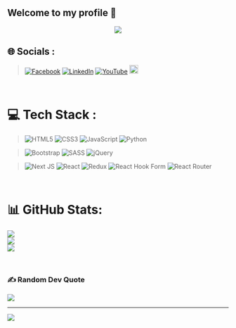 ## Welcome to my profile 👋

<p align="center">
  <a  href="https://github.com/DenverCoder1/readme-typing-svg"><img  src="https://readme-typing-svg.herokuapp.com/?lines=Front-end%20developer;Always%20learning;Always%20Search&font=Fira%20Code&center=true&width=440&height=45&color=238636&vCenter=true&size=22"></a>
</p>

## 🌐 Socials :
>[![Facebook](https://img.shields.io/badge/Facebook-%231877F2.svg?logo=Facebook&logoColor=white)](https://www.facebook.com/Ahmed.m.AbdulGhaffar?mibextid=kFxxJD) 
[![LinkedIn](https://img.shields.io/badge/LinkedIn-%230077B5.svg?logo=linkedin&logoColor=white)](https://www.linkedin.com/in/ahmed-mohamed10136) 
[![YouTube](https://img.shields.io/badge/YouTube-%23FF0000.svg?logo=YouTube&logoColor=white)](https://www.youtube.com/@ahmedMohamed10136) 
 <a href="https://wa.me/201151101537" target="_blank"><img style="height:20px" src="https://img.shields.io/badge/-Ahmed%20Mohamed-238636?style=for-the-badge&logo=Whatsapp&logoColor=white"/></a>  
<br>

# 💻 Tech Stack :
>![HTML5](https://img.shields.io/badge/html5-%23E34F26.svg?style=for-the-badge&logo=html5&logoColor=white)
![CSS3](https://img.shields.io/badge/css3-%231572B6.svg?style=for-the-badge&logo=css3&logoColor=white) 
![JavaScript](https://img.shields.io/badge/javascript-%23323330.svg?style=for-the-badge&logo=javascript&logoColor=%23F7DF1E)
![Python](https://img.shields.io/badge/python-3670A0?style=for-the-badge&logo=python&logoColor=ffdd54) 

>![Bootstrap](https://img.shields.io/badge/bootstrap-%238511FA.svg?style=for-the-badge&logo=bootstrap&logoColor=white) 
![SASS](https://img.shields.io/badge/SASS-hotpink.svg?style=for-the-badge&logo=SASS&logoColor=white) 
![jQuery](https://img.shields.io/badge/jquery-%230769AD.svg?style=for-the-badge&logo=jquery&logoColor=white) 

>![Next JS](https://img.shields.io/badge/Next-black?style=for-the-badge&logo=next.js&logoColor=white) 
![React](https://img.shields.io/badge/react-%2320232a.svg?style=for-the-badge&logo=react&logoColor=%2361DAFB) 
![Redux](https://img.shields.io/badge/redux-%23593d88.svg?style=for-the-badge&logo=redux&logoColor=white) 
![React Hook Form](https://img.shields.io/badge/React%20Hook%20Form-%23EC5990.svg?style=for-the-badge&logo=reacthookform&logoColor=white) 
![React Router](https://img.shields.io/badge/React_Router-CA4245?style=for-the-badge&logo=react-router&logoColor=white)

<br>


# 📊 GitHub Stats:
![](https://github-readme-stats.vercel.app/api?username=Ahmed-Abdelghafar&theme=react&hide_border=true&include_all_commits=true&count_private=true)<br/>
![](https://github-readme-streak-stats.herokuapp.com/?user=Ahmed-Abdelghafar&theme=react&hide_border=true)<br/>
![](https://github-readme-stats.vercel.app/api/top-langs/?username=Ahmed-Abdelghafar&theme=react&hide_border=true&include_all_commits=true&count_private=true&layout=compact)

<br>

### ✍️ Random Dev Quote
![](https://quotes-github-readme.vercel.app/api?type=horizontal&theme=merko)

---
[![](https://visitcount.itsvg.in/api?id=Ahmed-Abdelghafar&icon=0&color=0)](https://visitcount.itsvg.in)

<!-- Proudly created with GPRM ( https://gprm.itsvg.in ) -->




























